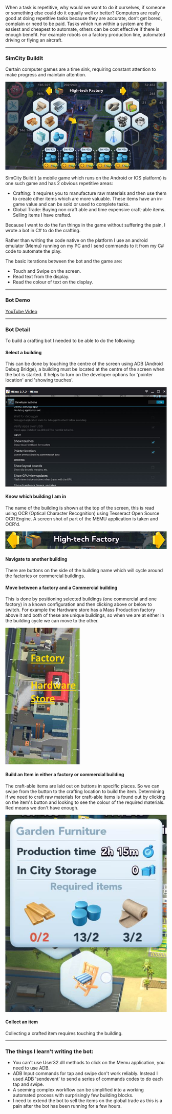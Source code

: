 When a task is repetitive, why would we want to do it ourselves, if someone or something else could do it equally well or better? Computers are really good at doing repetitive tasks because they are accurate, don’t get bored, complain or need to be paid. Tasks which run within a system are the easiest and cheapest to automate, others can be cost effective if there is enough benefit. For example robots on a factory production line, automated driving or flying an aircraft. 

----------

### SimCity BuildIt

Certain computer games are a time sink, requiring constant attention to make progress and maintain attention.

![alt text](/post/img/simcity_screenshot.jpg "Sim City BuildIt Screenshot")

SimCity BuildIt (a mobile game which runs on the Android or IOS platform) is one such game and has 2 obvious repetitive areas:

*  Crafting: It requires you to manufacture raw materials and then use them to create other items which are more valuable. These items have an in-game value and can be sold or used to complete tasks.
*  Global Trade: Buying non craft able and time expensive craft-able items. Selling items I have crafted.
 
Because I want to do the fun things in the game without suffering the pain, I wrote a bot in C# to do the crafting. 

Rather than writing the code native on the platform I use an android emulator (Memu) running on my PC and I send commands to it from my C# code to automate the play. 

The basic iterations between the bot and the game are:

- Touch and Swipe on the screen.
- Read text from the display.
- Read the colour of text on the display.

----------


### Bot Demo

[YouTube Video](https://www.youtube.com/watch?v=OOk6HWBdy6U)

----------

### Bot Detail

To build a crafting bot I needed to be able to do the following:


#### Select a building
This can be done by touching the centre of the screen using ADB (Android Debug Bridge), a building must be located at the centre of the screen when the bot is started. It helps to turn on the developer options for 'pointer location' and 'showing touches'.

![alt text](/post/img/simcity_options.jpg "Developer Options")


#### Know which building I am in
The name of the building is shown at the top of the screen, this is read using OCR (Optical Character Recognition) using Tesseract Open Source OCR Engine. A screen shot of part of the MEMU application is taken and OCR'd.

![alt text](/post/img/simcity_title.jpg "Building Title")


#### Navigate to another building
There are buttons on the side of the building name which will cycle around the factories or commercial buildings.

#### Move between a factory and a Commercial building
This is done by positioning selected buildings (one commercial and one factory) in a known configuration and then clicking above or below to switch. For example the Hardware store has a Mass Production factory above it and both of these are unique buildings, so when we are at either in the building cycle we can move to the other.

![alt text](/post/img/simcity_hardware_store.jpg "Building Positions")


#### Build an Item in either a factory or commercial building

The craft-able items are laid out on buttons in specific places. So we can swipe from the button to the crafting location to build the item. Determining if we need to craft raw materials for craft-able items is found out by clicking on the item's button and looking to see the colour of the required materials. Red means we don't have enough.

![alt text](/post/img/simcity_raw_materials.jpg "Building Title")


#### Collect an item
Collecting a crafted item requires touching the building.

----------

### The things I learn't writing the bot:

- You can't use User32.dll methods to click on the Memu application, you need to use ADB.
- ADB Input commands for tap and swipe don't work reliably. Instead I used ADB 'sendevent' to send a series of commands codes to do each tap and swipe.
- A seeming complex workflow can be simplified into a working automated process with surprisingly few building blocks.
- I need to extend the bot to sell the items on the global trade as this is a pain after the bot has been running for a few hours.
